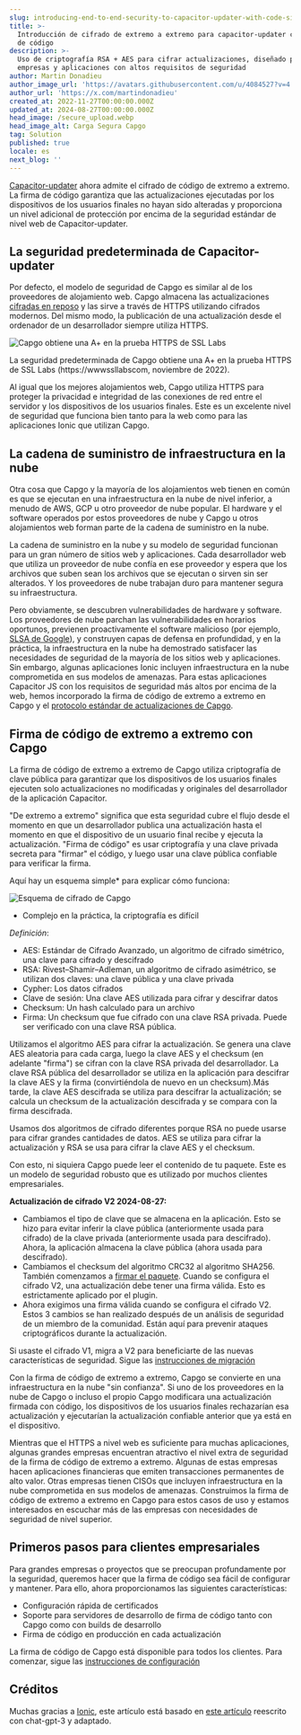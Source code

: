 ```yaml
---
slug: introducing-end-to-end-security-to-capacitor-updater-with-code-signing
title: >-
  Introducción de cifrado de extremo a extremo para capacitor-updater con firma
  de código
description: >-
  Uso de criptografía RSA + AES para cifrar actualizaciones, diseñado para
  empresas y aplicaciones con altos requisitos de seguridad
author: Martin Donadieu
author_image_url: 'https://avatars.githubusercontent.com/u/4084527?v=4'
author_url: 'https://x.com/martindonadieu'
created_at: 2022-11-27T00:00:00.000Z
updated_at: 2024-08-27T00:00:00.000Z
head_image: /secure_upload.webp
head_image_alt: Carga Segura Capgo
tag: Solution
published: true
locale: es
next_blog: ''
---
```


[Capacitor-updater](https://githubcom/Cap-go/capacitor-updater/) ahora admite el cifrado de código de extremo a extremo. La firma de código garantiza que las actualizaciones ejecutadas por los dispositivos de los usuarios finales no hayan sido alteradas y proporciona un nivel adicional de protección por encima de la seguridad estándar de nivel web de Capacitor-updater.

## La seguridad predeterminada de Capacitor-updater

Por defecto, el modelo de seguridad de Capgo es similar al de los proveedores de alojamiento web. Capgo almacena las actualizaciones [cifradas en reposo](https://cloudgooglecom/docs/security/encryption/default-encryption/) y las sirve a través de HTTPS utilizando cifrados modernos. Del mismo modo, la publicación de una actualización desde el ordenador de un desarrollador siempre utiliza HTTPS.

![Capgo obtiene una A+ en la prueba HTTPS de SSL Labs](/ssllabs_reportwebp)

La seguridad predeterminada de Capgo obtiene una A+ en la prueba HTTPS de SSL Labs (https://wwwssllabscom, noviembre de 2022).

Al igual que los mejores alojamientos web, Capgo utiliza HTTPS para proteger la privacidad e integridad de las conexiones de red entre el servidor y los dispositivos de los usuarios finales. Este es un excelente nivel de seguridad que funciona bien tanto para la web como para las aplicaciones Ionic que utilizan Capgo.

## La cadena de suministro de infraestructura en la nube

Otra cosa que Capgo y la mayoría de los alojamientos web tienen en común es que se ejecutan en una infraestructura en la nube de nivel inferior, a menudo de AWS, GCP u otro proveedor de nube popular. El hardware y el software operados por estos proveedores de nube y Capgo u otros alojamientos web forman parte de la cadena de suministro en la nube.

La cadena de suministro en la nube y su modelo de seguridad funcionan para un gran número de sitios web y aplicaciones. Cada desarrollador web que utiliza un proveedor de nube confía en ese proveedor y espera que los archivos que suben sean los archivos que se ejecutan o sirven sin ser alterados. Y los proveedores de nube trabajan duro para mantener segura su infraestructura.

Pero obviamente, se descubren vulnerabilidades de hardware y software. Los proveedores de nube parchan las vulnerabilidades en horarios oportunos, previenen proactivamente el software malicioso (por ejemplo, [SLSA de Google](https://securitygoogleblogcom/2021/06/introducing-slsa-end-to-end-frameworkhtml/)), y construyen capas de defensa en profundidad, y en la práctica, la infraestructura en la nube ha demostrado satisfacer las necesidades de seguridad de la mayoría de los sitios web y aplicaciones. Sin embargo, algunas aplicaciones Ionic incluyen infraestructura en la nube comprometida en sus modelos de amenazas. Para estas aplicaciones Capacitor JS con los requisitos de seguridad más altos por encima de la web, hemos incorporado la firma de código de extremo a extremo en Capgo y el [protocolo estándar de actualizaciones de Capgo](/docs/self-hosted/auto-update/update-endpoint/).

## Firma de código de extremo a extremo con Capgo

La firma de código de extremo a extremo de Capgo utiliza criptografía de clave pública para garantizar que los dispositivos de los usuarios finales ejecuten solo actualizaciones no modificadas y originales del desarrollador de la aplicación Capacitor.

"De extremo a extremo" significa que esta seguridad cubre el flujo desde el momento en que un desarrollador publica una actualización hasta el momento en que el dispositivo de un usuario final recibe y ejecuta la actualización. "Firma de código" es usar criptografía y una clave privada secreta para "firmar" el código, y luego usar una clave pública confiable para verificar la firma.

Aquí hay un esquema simple* para explicar cómo funciona:

![Esquema de cifrado de Capgo](/encryption_flowwebp)

* Complejo en la práctica, la criptografía es difícil

*Definición*:
- AES: Estándar de Cifrado Avanzado, un algoritmo de cifrado simétrico, una clave para cifrado y descifrado
- RSA: Rivest–Shamir–Adleman, un algoritmo de cifrado asimétrico, se utilizan dos claves: una clave pública y una clave privada
- Cypher: Los datos cifrados
- Clave de sesión: Una clave AES utilizada para cifrar y descifrar datos
- Checksum: Un hash calculado para un archivo
- Firma: Un checksum que fue cifrado con una clave RSA privada. Puede ser verificado con una clave RSA pública.

Utilizamos el algoritmo AES para cifrar la actualización. Se genera una clave AES aleatoria para cada carga, luego la clave AES y el checksum (en adelante "firma") se cifran con la clave RSA privada del desarrollador. La clave RSA pública del desarrollador se utiliza en la aplicación para descifrar la clave AES y la firma (convirtiéndola de nuevo en un checksum).Más tarde, la clave AES descifrada se utiliza para descifrar la actualización; se calcula un checksum de la actualización descifrada y se compara con la firma descifrada.

Usamos dos algoritmos de cifrado diferentes porque RSA no puede usarse para cifrar grandes cantidades de datos. AES se utiliza para cifrar la actualización y RSA se usa para cifrar la clave AES y el checksum.

Con esto, ni siquiera Capgo puede leer el contenido de tu paquete. Este es un modelo de seguridad robusto que es utilizado por muchos clientes empresariales.

**Actualización de cifrado V2 2024-08-27:**
- Cambiamos el tipo de clave que se almacena en la aplicación. Esto se hizo para evitar inferir la clave pública (anteriormente usada para cifrado) de la clave privada (anteriormente usada para descifrado). Ahora, la aplicación almacena la clave pública (ahora usada para descifrado).
- Cambiamos el checksum del algoritmo CRC32 al algoritmo SHA256. También comenzamos a [firmar el paquete](https://enwikipediaorg/wiki/RSA_(cryptosystem)#Signing_messages). Cuando se configura el cifrado V2, una actualización debe tener una firma válida. Esto es estrictamente aplicado por el plugin.
- Ahora exigimos una firma válida cuando se configura el cifrado V2.
Estos 3 cambios se han realizado después de un análisis de seguridad de un miembro de la comunidad. Están aquí para prevenir ataques criptográficos durante la actualización.

Si usaste el cifrado V1, migra a V2 para beneficiarte de las nuevas características de seguridad. Sigue las [instrucciones de migración](/docs/cli/migrations/encryption/)

Con la firma de código de extremo a extremo, Capgo se convierte en una infraestructura en la nube "sin confianza". Si uno de los proveedores en la nube de Capgo o incluso el propio Capgo modificara una actualización firmada con código, los dispositivos de los usuarios finales rechazarían esa actualización y ejecutarían la actualización confiable anterior que ya está en el dispositivo.

Mientras que el HTTPS a nivel web es suficiente para muchas aplicaciones, algunas grandes empresas encuentran atractivo el nivel extra de seguridad de la firma de código de extremo a extremo. Algunas de estas empresas hacen aplicaciones financieras que emiten transacciones permanentes de alto valor. Otras empresas tienen CISOs que incluyen infraestructura en la nube comprometida en sus modelos de amenazas. Construimos la firma de código de extremo a extremo en Capgo para estos casos de uso y estamos interesados en escuchar más de las empresas con necesidades de seguridad de nivel superior.

## Primeros pasos para clientes empresariales

Para grandes empresas o proyectos que se preocupan profundamente por la seguridad, queremos hacer que la firma de código sea fácil de configurar y mantener. Para ello, ahora proporcionamos las siguientes características:

-   Configuración rápida de certificados
-   Soporte para servidores de desarrollo de firma de código tanto con Capgo como con builds de desarrollo
-   Firma de código en producción en cada actualización

La firma de código de Capgo está disponible para todos los clientes. Para comenzar, sigue las [instrucciones de configuración](/docs/cli/commands/#end-to-end-encryption-trustless)

## Créditos

Muchas gracias a [Ionic](https://ioniccom/), este artículo está basado en [este artículo](https://ionicio/blog/introducing-the-ionic-end-to-end-testing-reference-example/) reescrito con chat-gpt-3 y adaptado.